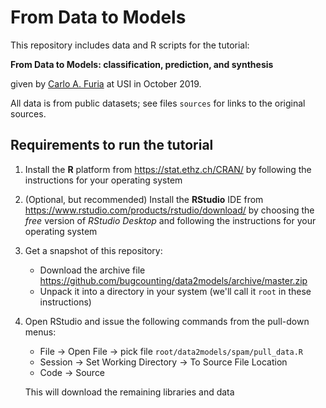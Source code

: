 # From Data to Models

This repository includes data and R scripts for the tutorial:

   **From Data to Models: classification, prediction, and synthesis**
   
given by [Carlo A. Furia](https://bugcounting.net) at USI in October 2019.

All data is from public datasets; see files `sources` for links to the
original sources.

## Requirements to run the tutorial

   1. Install the **R** platform from <https://stat.ethz.ch/CRAN/> by
      following the instructions for your operating system
   
   2. (Optional, but recommended) Install the **RStudio** IDE from
      <https://www.rstudio.com/products/rstudio/download/> by choosing
      the *free* version of *RStudio Desktop* and following the
      instructions for your operating system
	  
   3. Get a snapshot of this repository:
      - Download the archive file <https://github.com/bugcounting/data2models/archive/master.zip>
      - Unpack it into a directory in your system (we'll call it `root` in these instructions)
		 
   4. Open RStudio and issue the following commands from the pull-down menus:
      - File -> Open File -> pick file `root/data2models/spam/pull_data.R`
	  - Session -> Set Working Directory -> To Source File Location
	  - Code -> Source
	  
	  This will download the remaining libraries and data




